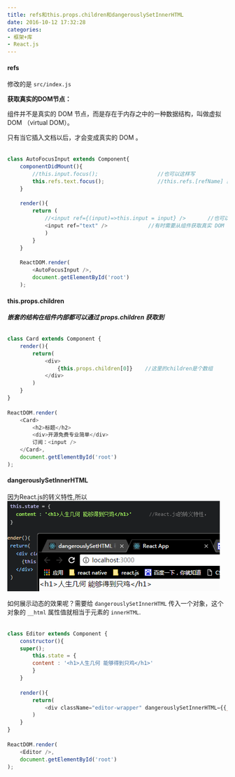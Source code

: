 ```yaml
---
title: refs和this.props.children和dangerouslySetInnerHTML
date: 2016-10-12 17:32:28
categories:
- 框架+库
- React.js
---
```



#### refs

修改的是 `src/index.js` 

<b>获取真实的DOM节点：</b>

组件并不是真实的 DOM 节点，而是存在于内存之中的一种数据结构，叫做虚拟 DOM （virtual DOM）。

只有当它插入文档以后，才会变成真实的 DOM 。

<!--more-->


```javascript

class AutoFocusInput extends Component{
    componentDidMount(){
        //this.input.focus();                   //也可以这样写
        this.refs.text.focus();                 //this.refs.[refName] 就会返回这个真实的 DOM 节点。
    }
    
    render(){
        return (
            //<input ref={(input)=>this.input = input} />       //也可以这样写
            <input ref="text" />             //有时需要从组件获取真实 DOM 的节点，这时就要用到 ref 属性
            )
        }
    }
    
    ReactDOM.render(
        <AutoFocusInput />,
        document.getElementById('root')
    );

```



#### this.props.children

<b>*嵌套的结构在组件内部都可以通过 props.children 获取到*</b>

```javascript

class Card extends Component {
    render(){
        return(
            <div>
                {this.props.children[0]}    //这里的children是个数组     
            </div>
        )
    }
}

ReactDOM.render(
    <Card>
        <h2>标题</h2>
        <div>开源免费专业简单</div>
        订阅：<input />
    </Card>,
    document.getElementById('root')
);

```


#### dangerouslySetInnerHTML

因为React.js的转义特性,所以 ![](/assets/rj/3.png)

如何展示动态的效果呢？需要给 `dangerouslySetInnerHTML` 传入一个对象，这个对象的 `__html` 属性值就相当于元素的 `innerHTML`.


```javascript

class Editor extends Component {
    constructor(){
    super();
        this.state = {
        content : '<h1>人生几何 能够得到只鸡</h1>'      
        }
    }
    
    render(){
        return(
            <div className="editor-wrapper" dangerouslySetInnerHTML={{__html:this.state.content}}></div>
        )
    }
}

ReactDOM.render(
    <Editor />,
    document.getElementById('root')
);

```








